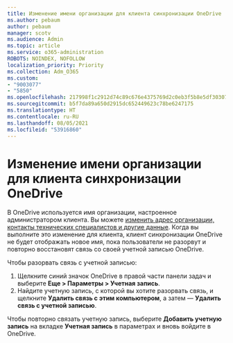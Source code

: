 ```yaml
---
title: Изменение имени организации для клиента синхронизации OneDrive
ms.author: pebaum
author: pebaum
manager: scotv
ms.audience: Admin
ms.topic: article
ms.service: o365-administration
ROBOTS: NOINDEX, NOFOLLOW
localization_priority: Priority
ms.collection: Adm_O365
ms.custom:
- "9003077"
- "5850"
ms.openlocfilehash: 217998f1c2912d74c89c676e4375769d2c0eb3f5b8e5df303071bc3c51ef74d5
ms.sourcegitcommit: b5f7da89a650d2915dc652449623c78be6247175
ms.translationtype: HT
ms.contentlocale: ru-RU
ms.lasthandoff: 08/05/2021
ms.locfileid: "53916860"
---
```

# <a name="change-the-organization-name-for-the-onedrive-sync-client"></a>Изменение имени организации для клиента синхронизации OneDrive

В OneDrive используется имя организации, настроенное администратором клиента.  Вы можете [изменить адрес организации, контакты технических специалистов и другие данные](https://docs.microsoft.com/microsoft-365/admin/manage/change-address-contact-and-more). Когда вы выполните это изменение для клиента, клиент синхронизации OneDrive не будет отображать новое имя, пока пользователи не разорвут и повторно восстановят связь со своей учетной записью OneDrive.

Чтобы разорвать связь с учетной записью:

1. Щелкните синий значок OneDrive в правой части панели задач и выберите **Еще > Параметры > Учетная запись**.
2. Найдите учетную запись, с которой вы хотите разорвать связь, и щелкните **Удалить связь с этим компьютером**, а затем — **Удалить связь с учетной записью**.

Чтобы повторно связать учетную запись, выберите  **Добавить учетную запись** на вкладке **Учетная запись** в параметрах и вновь войдите в OneDrive.